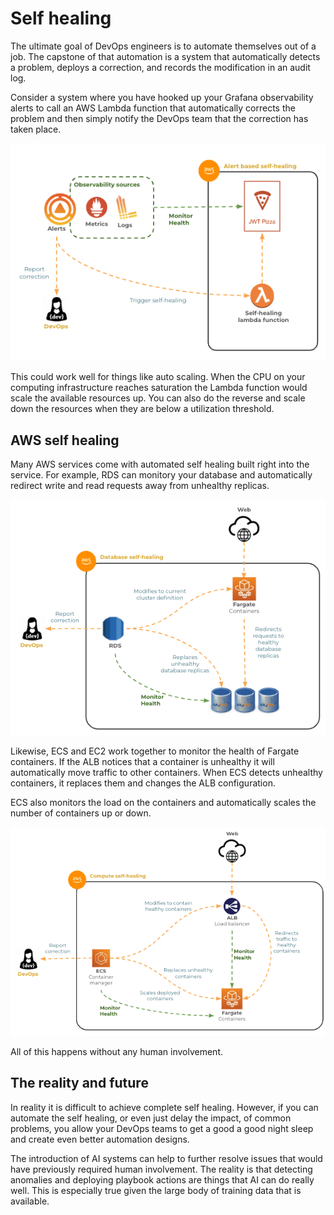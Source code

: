 # Self healing

The ultimate goal of DevOps engineers is to automate themselves out of a job. The capstone of that automation is a system that automatically detects a problem, deploys a correction, and records the modification in an audit log.

Consider a system where you have hooked up your Grafana observability alerts to call an AWS Lambda function that automatically corrects the problem and then simply notify the DevOps team that the correction has taken place.

![alt text](image.png)

This could work well for things like auto scaling. When the CPU on your computing infrastructure reaches saturation the Lambda function would scale the available resources up. You can also do the reverse and scale down the resources when they are below a utilization threshold.

## AWS self healing

Many AWS services come with automated self healing built right into the service. For example, RDS can monitory your database and automatically redirect write and read requests away from unhealthy replicas.

![alt text](image-1.png)

Likewise, ECS and EC2 work together to monitor the health of Fargate containers. If the ALB notices that a container is unhealthy it will automatically move traffic to other containers. When ECS detects unhealthy containers, it replaces them and changes the ALB configuration.

ECS also monitors the load on the containers and automatically scales the number of containers up or down.

![alt text](image-2.png)

All of this happens without any human involvement.

## The reality and future

In reality it is difficult to achieve complete self healing. However, if you can automate the self healing, or even just delay the impact, of common problems, you allow your DevOps teams to get a good a good night sleep and create even better automation designs.

The introduction of AI systems can help to further resolve issues that would have previously required human involvement. The reality is that detecting anomalies and deploying playbook actions are things that AI can do really well. This is especially true given the large body of training data that is available.
